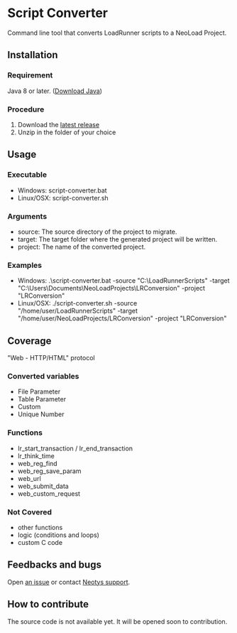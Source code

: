 # Script Converter
Command line tool that converts LoadRunner scripts to a NeoLoad Project.

## Installation

### Requirement
Java 8 or later. ([Download Java](http://www.oracle.com/technetwork/java/javase/downloads/index.html))

### Procedure
1. Download the [latest release](https://github.com/Neotys-Labs/Script-Converter/releases/latest)
2. Unzip in the folder of your choice

## Usage

### Executable
* Windows: script-converter.bat  
* Linux/OSX: script-converter.sh

### Arguments
* source: The source directory of the project to migrate.
* target: The target folder where the generated project will be written.
* project: The name of the converted project.

### Examples
* Windows: .\script-converter.bat -source "C:\LoadRunnerScripts" -target "C:\Users\Documents\NeoLoadProjects\LRConversion" -project "LRConversion"
* Linux/OSX: ./script-converter.sh -source "/home/user/LoadRunnerScripts" -target "/home/user/NeoLoadProjects/LRConversion" -project "LRConversion"

## Coverage

"Web - HTTP/HTML" protocol

### Converted variables
* File Parameter
* Table Parameter
* Custom
* Unique Number

### Functions
* lr_start_transaction / lr_end_transaction
* lr_think_time
* web_reg_find
* web_reg_save_param
* web_url
* web_submit_data
* web_custom_request

### Not Covered
* other functions
* logic (conditions and loops)
* custom C code

## Feedbacks and bugs
Open [an issue](https://github.com/Neotys-Labs/Script-Converter/issues) or contact [Neotys support](https://www.neotys.com/support/contact.html).

## How to contribute
The source code is not available yet. It will be opened soon to contribution.

